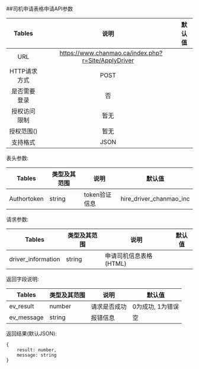 ##司机申请表格申请API参数

| Tables |  说明 |  默认值|
| :-------------:| :-----:|:-----:|
| URL | 　https://www.chanmao.ca/index.php?r=Site/ApplyDriver ||
| HTTP请求方式 | POST |  |
| 是否需要登录 | 否 |  |
| 授权访问限制 | 暂无 |  |
| 授权范围() | 暂无 | |
| 支持格式 | JSON | |


表头参数:

| Tables | 类型及其范围 | 说明 |  默认值|
| -------------|-------------| -----|-----|
| Authortoken | string | token验证信息 |hire_driver_chanmao_inc|

请求参数:


| Tables | 类型及其范围 | 说明 |  默认值|
| ------------- |-------------| -----|-----|
| driver_information | string | 申请司机信息表格(HTML) ||





返回字段说明:

| Tables | 类型及其范围 | 说明 |  默认值|
| ------------- |-------------|-----|-----|
| ev_result | number |  请求是否成功|0为成功, 1为错误|
| ev_message | string | 报错信息 | 空|

返回结果(默认JSON):
```
{
    result: number,
    message: string
}
```

